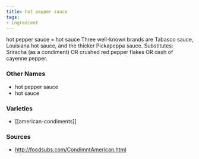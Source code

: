 ```yaml
---
title: hot pepper sauce
tags:
- ingredient
---
```

hot pepper sauce = hot sauce Three well-known brands are Tabasco sauce, Louisiana hot sauce, and the thicker Pickapeppa sauce. Substitutes: Sriracha (as a condiment) OR crushed red pepper flakes OR dash of cayenne pepper.

### Other Names

* hot pepper sauce
* hot sauce

### Varieties

* [[american-condiments]]

### Sources
* http://foodsubs.com/CondimntAmerican.html
